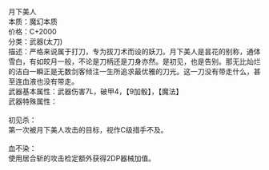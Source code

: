 <title>月下美人</title>
<meta name="GENERATOR" content="WinCHM">
<meta http-equiv="Content-Type" content="text/html; charset=gb2312">
<br>月下美人
<br>本质：魔幻本质
<br>价格：C+2000
<br>分类：武器(太刀)
<br>描述：严格来说属于打刀，专为拔刀术而设的妖刀。月下美人是昙花的别称，通体雪白，有如皎月一般，不论是刀柄还是刀身亦然。是初见，也是告别。那无比灿烂的洁白一瞬正是无数剑客倾注一生所追求最优雅的刀光。这一刀没有带走什么，甚至连血液也没有带走。
<br>武器基本属性：武器伤害7L，破甲4，【9加骰】，【魔法】
<br>武器特殊属性：
<br>
<br>初见杀：
<br>第一次被月下美人攻击的目标，视作C级措手不及。
<br>
<br>血不染：
<br>使用居合斩的攻击检定额外获得2DP器械加值。